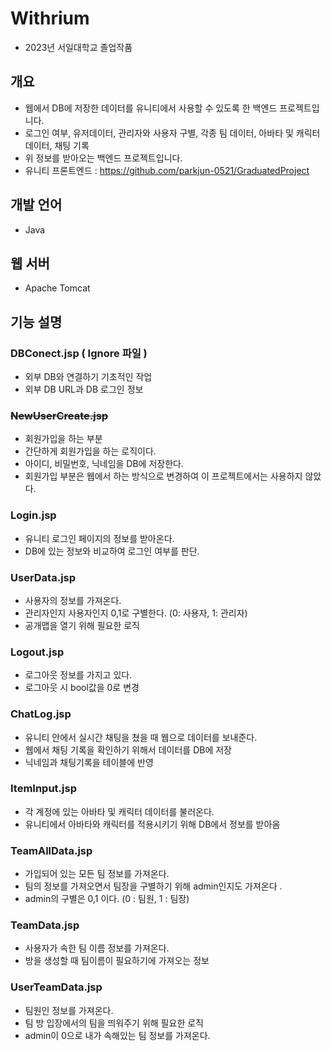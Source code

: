 # Withrium

  - 2023년 서일대학교 졸업작품

## 개요

  - 웹에서 DB에 저장한 데이터를 유니티에서 사용할 수 있도록 한 백엔드 프로젝트입니다.
  - 로그인 여부, 유저데이터, 관리자와 사용자 구별, 각종 팀 데이터, 아바타 및 캐릭터 데이터, 채팅 기록
  - 위 정보를 받아오는 백엔드 프로젝트입니다.
  - 유니티 프론트엔드 : https://github.com/parkjun-0521/GraduatedProject

## 개발 언어 

  - Java

## 웹 서버 

  - Apache Tomcat 

## 기능 설명 

  ### DBConect.jsp ( Ignore 파일 )
  - 외부 DB와 연결하기 기초적인 작업
  - 외부 DB URL과 DB 로그인 정보

  ### ~~NewUserCreate.jsp~~
  - 회원가입을 하는 부분
  - 간단하게 회원가입을 하는 로직이다.
  - 아이디, 비밀번호, 닉네임을 DB에 저장한다.
  - 회원가입 부분은 웹에서 하는 방식으로 변경하여 이 프로젝트에서는 사용하지 않았다. 

  ### Login.jsp
  - 유니티 로그인 페이지의 정보를 받아온다.
  - DB에 있는 정보와 비교하여 로그인 여부를 판단.

  ### UserData.jsp
  - 사용자의 정보를 가져온다.
  - 관리자인지 사용자인지 0,1로 구별한다. (0: 사용자, 1: 관리자)
  - 공개맵을 열기 위해 필요한 로직 

  ### Logout.jsp
  - 로그아웃 정보를 가지고 있다.
  - 로그아웃 시 bool값을 0로 변경 

  ### ChatLog.jsp
  - 유니티 안에서 실시간 채팅을 쳤을 때 웹으로 데이터를 보내준다.
  - 웹에서 채팅 기록을 확인하기 위해서 데이터를 DB에 저장
  - 닉네임과 채팅기록을 테이블에 반영 
  
  ### ItemInput.jsp
  - 각 계정에 있는 아바타 및 캐릭터 데이터를 불러온다.
  - 유니티에서 아바타와 캐릭터를 적용시키기 위해 DB에서 정보를 받아옴 

  ### TeamAllData.jsp
  - 가입되어 있는 모든 팀 정보를 가져온다. 
  - 팀의 정보를 가져오면서 팀장을 구별하기 위해 admin인지도 가져온다 .
  - admin의 구별은 0,1 이다. (0 : 팀원, 1 : 팀장)
  
  ### TeamData.jsp
  - 사용자가 속한 팀 이름 정보를 가져온다.
  - 방을 생성할 때 팀이름이 필요하기에 가져오는 정보 

  ### UserTeamData.jsp
  - 팀원인 정보를 가져온다.
  - 팀 방 입장에서의 팀을 띄워주기 위해 필요한 로직
  - admin이 0으로 내가 속해있는 팀 정보를 가져온다. 






